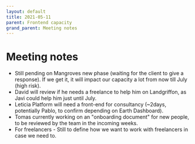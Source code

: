 ```yaml
---
layout: default
title: 2021-05-11
parent: Frontend capacity
grand_parent: Meeting notes
---
```


# Meeting notes

- Still pending on Mangroves new phase (waiting for the client to give a response). If we get it, it will impact our capacity a lot from now till July (high risk).
- David will review if he needs a freelance to help him on Landgriffon, as Javi could help him just until July.
- Leticia Platform will need a front-end for consultancy (~2days, potentially Pablo, to confirm depending on Earth Dashboard). 
- Tomas currently working on an "onboarding document" for new people, to be reviewed by the team in the incoming weeks.
- For freelancers - Still to define how we want to work with freelancers in case we need to.

